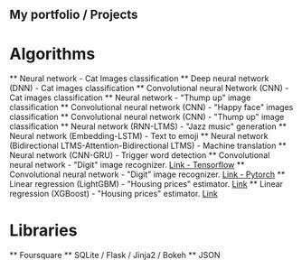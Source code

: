 ## My portfolio / Projects

# Algorithms
** Neural network - Cat Images classification
** Deep neural network (DNN) - Cat images classification
** Convolutional neural Network (CNN) - Cat images classification
** Neural network - "Thump up" image classification
** Convolutional neural network (CNN)  - "Happy face" images classification
** Convolutional neural network (CNN) - "Thump up" image classification
** Neural network (RNN-LTMS) - "Jazz music" generation
** Neural network (Embedding-LSTM) - Text to emoji
** Neural network (Bidirectional LTMS-Attention-Bidirectional LTMS) - Machine translation
** Neural network (CNN-GRU) - Trigger word detection
** Convolutional neural network - "Digit" image recognizer. [Link - Tensorflow](https://www.kaggle.com/tmkggl/tensorflow-cnn-hand-digit-recognizer)
** Convolutional neural network - "Digit" image recognizer. [Link - Pytorch](https://www.kaggle.com/tmkggl/pytorch-cnn-digit-recognizer)
** Linear regression (LightGBM) - "Housing prices" estimator. [Link](https://www.kaggle.com/tmkggl/lightgbm-model-crossvalidation)
** Linear regression (XGBoost) - "Housing prices" estimator. [Link](https://www.kaggle.com/tmkggl/real-estate-competition-with-xgboost)

# Libraries
** Foursquare
** SQLite / Flask / Jinja2 / Bokeh
** JSON
